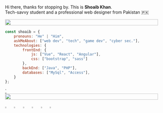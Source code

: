 


Hi there, thanks for stopping by. This is **Shoaib Khan**.<br>Tech-savvy student and a professional web designer from Pakistan 🇵🇰

<img src="https://i.imgur.com/dBaSKWF.gif" height="20" width="100%">

```javascript
const shoaib = {
    pronouns: "He" | "Him",
    askMeAbout: ["web dev", "tech", "game dev", "cyber sec."],
    technologies: {
        frontEnd: {
            js: ["Vue", "React", "Angular"],
            css: ["bootstrap", "sass"]
        },
        backEnd: ["Java", "PHP"],
        databases: ["MySql", "Access"],
    }
};
```
<a href="
https://safenote.co/r/63ff9f51090ec0@61051385">`</a><img src="https://i.imgur.com/dBaSKWF.gif" height="20" width="100%">


  [<img src="https://upload.wikimedia.org/wikipedia/commons/8/83/Steam_icon_logo.svg" width="3.5%"/>](https://steamcommunity.com/id/shoaib-khan/) &nbsp; [<img src="https://img.icons8.com/color/48/000000/twitter.png" width="3.5%"/>](https://twitter.com/dev_shoaib)  &nbsp; [<img src="https://img.icons8.com/color/48/000000/linkedin.png" width="3.5%"/>](https://www.linkedin.com/in/shoaib-jamal-web/)  &nbsp; [<img src="https://img.icons8.com/fluent/48/000000/facebook-new.png" width="3.5%"/>](https://www.facebook.com/dev.shoaib/)  &nbsp; [<img src="https://img.icons8.com/fluent/48/000000/instagram-new.png" width="3.5%"/>](https://www.instagram.com/shoaib_khan115/)  &nbsp; <a href="mailto:hi@shoaib.tk"> <img src="https://img.icons8.com/fluent/48/000000/mail.png" width="3.5%"/>
  





  


